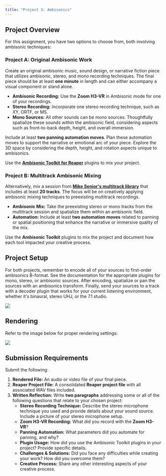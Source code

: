 ```yaml
---
title: "Project 3: Ambisonics"
---
```


## Project Overview

For this assignment, you have two options to choose from, both involving ambisonic techniques:

### **Project A: Original Ambisonic Work**

Create an original ambisonic music, sound design, or narrative fiction piece that utilizes ambisonic, stereo, and mono recording techniques. The final piece should be at least **one minute** in length and can either accompany a visual component or stand alone.

- **Ambisonic Recording:** Use the **Zoom H3-VR** in Ambisonic mode for one of your recordings.
- **Stereo Recording:** Incorporate one stereo recording technique, such as XY, ORTF, or MS.
- **Mono Sources:** All other sounds can be mono sources. Thoughtfully spatialize these sounds within the ambisonic field, considering aspects such as front-to-back depth, height, and overall immersion.

Include at least **two panning automation moves**. Plan these automation moves to support the narrative or emotional arc of your piece. Explore the 3D space by considering the depth, height, and rotation aspects unique to ambisonics.

Use the **[Ambisonic Toolkit for Reaper](https://www.ambisonictoolkit.net/download/reaper/)** plugins to mix your project.

### **Project B: Multitrack Ambisonic Mixing**

Alternatively, mix a session from [**Mike Senior's multitrack library**](https://www.cambridge-mt.com/ms/mtk/) that includes at least **20 tracks**. The focus will be on creatively applying ambisonic mixing techniques to preexisting multitrack recordings.

- **Ambisonic Mix:** Take the preexisting stereo or mono tracks from the multitrack session and spatialize them within an ambisonic field.
- **Automation:** Include at least **two automation moves** related to panning or spatial positioning that enhance the narrative or immersive quality of the mix.

Use the **Ambisonic Toolkit** plugins to mix the project and document how each tool impacted your creative process.

## Project Setup

For both projects, remember to encode all of your sources to first-order ambisonics B-format. See the documentation for the appropriate plugins for mono, stereo, or ambisonic sources. After encoding, spatialize or pan the sources with an ambisonics transform. Finally, send your sources to a track with a decoder plugin that works for your current listening environment, whether it's binaural, stereo UHJ, or the 7.1 studio.

![](https://depts.washington.edu/dxscdoc/Help/Tutorials/atknetwork.png)

## Rendering

Refer to the image below for proper rendering settings:

![](../render-ambisonics.png)

## Submission Requirements

Submit the following:

1. **Rendered File:** An audio or video file of your final piece.
2. **Reaper Project File:** A consolidated **Reaper project file** with all associated WAV files included.
3. **Written Reflection:** Write **two paragraphs** addressing some or all of the following questions that relate to your chosen project:
   - **Stereo Recording Technique:** Describe the stereo microphone technique you used and provide details about your sound source. Include a picture of your stereo microphone setup.
   - **Zoom H3-VR Recording:** What did you record with the **Zoom H3-VR**?
   - **Panning Automation:** What parameters did you automate for panning, and why?
   - **Plugin Usage:** How did you use the Ambisonic Toolkit plugins in your project? Provide specific details.
   - **Challenges & Solutions:** Did you face any difficulties while creating your work? How did you overcome them?
   - **Creative Process:** Share any other interesting aspects of your creative process.
